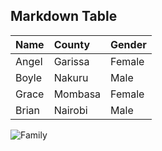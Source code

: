 ## __Markdown Table__

|Name|County|Gender|
|:---|:-----|:-----|
|Angel|Garissa|Female|
|Boyle|Nakuru|Male|
|Grace|Mombasa|Female|
|Brian|Nairobi|Male|
![Family](https://media4.manhattan-institute.org/sites/default/files/nuclear-family-extended-modern.jpg)

